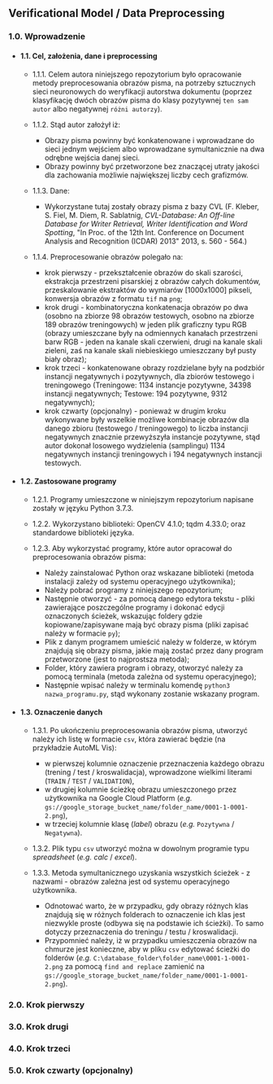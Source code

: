## Verificational Model / Data Preprocessing

### 1.0. Wprowadzenie
  
   * #### 1.1. Cel, założenia, dane i preprocessing
   
       * 1.1.1. Celem autora niniejszego repozytorium było opracowanie metody preprocesowania obrazów pisma, na potrzeby sztucznych sieci neuronowych do weryfikacji autorstwa dokumentu (poprzez klasyfikację dwóch obrazów pisma do klasy pozytywnej `ten sam autor` albo negatywnej `różni autorzy`).
       
       * 1.1.2. Stąd autor założył iż:
        
            - Obrazy pisma powinny być konkatenowane i wprowadzane do sieci jednym wejściem albo wprowadzane symultanicznie na dwa odrębne wejścia danej sieci.      
            - Obrazy powinny być przetworzone bez znaczącej utraty jakości dla zachowania możliwie największej liczby cech grafizmów.
            
       * 1.1.3. Dane:
       
            - Wykorzystane tutaj zostały obrazy pisma z bazy CVL (F. Kleber, S. Fiel, M. Diem, R. Sablatnig, *CVL-Database: An Off-line Database for Writer Retrieval, Writer Identification and Word Spotting*, "In Proc. of the 12th Int. Conference on Document Analysis and Recognition (ICDAR) 2013" 2013, s. 560 - 564.)
            
       * 1.1.4. Preprocesowanie obrazów polegało na:
               
            - krok pierwszy - przekształcenie obrazów do skali szarości, ekstrakcja przestrzeni pisarskiej z obrazów całych dokumentów, przeskalowanie ekstraktów do wymiarów [1000x1000] pikseli, konwersja obrazów z formatu `tif` na `png`;
            - krok drugi - kombinatoryczna konkatenacja obrazów po dwa (osobno na zbiorze 98 obrazów testowych, osobno na zbiorze 189 obrazów treningowych) w jeden plik graficzny typu RGB (obrazy umieszczane były na odmiennych kanałach przestrzeni barw RGB - jeden na kanale skali czerwieni, drugi na kanale skali zieleni, zaś na kanale skali niebieskiego umieszczany był pusty biały obraz);
            - krok trzeci - konkatenowane obrazy rozdzielane były na podzbiór instancji negatywnych i pozytywnych, dla zbiorów testowego i treningowego (Treningowe: 1134 instancje pozytywne, 34398 instancji negatywnych; Testowe: 194 pozytywne, 9312 negatywnych);
            - krok czwarty (opcjonalny) - ponieważ w drugim kroku wykonywane były wszelkie możliwe kombinacje obrazów dla danego zbioru (testowego / treningowego) to liczba instancji negatywnych znacznie przewyższyła instancje pozytywne, stąd autor dokonał losowego wydzielenia (samplingu) 1134 negatywnych instancji treningowych i 194 negatywnych instancji testowych. 
                 
  
   * #### 1.2. Zastosowane programy
   		
       * 1.2.1. Programy umieszczone w niniejszym repozytorium napisane zostały w języku Python 3.7.3.
  
       * 1.2.2. Wykorzystano biblioteki: OpenCV 4.1.0; tqdm 4.33.0; oraz standardowe biblioteki języka.
  
       * 1.2.3. Aby wykorzystać programy, które autor opracował do preprocesowania obrazów pisma:
  
           - Należy zainstalować Python oraz wskazane biblioteki (metoda instalacji zależy od systemu operacyjnego użytkownika);
           - Należy pobrać programy z niniejszego repozytorium;
           - Następnie otworzyć - za pomocą danego edytora tekstu - pliki zawierające poszczególne programy i dokonać edycji oznaczonych ścieżek, wskazując foldery gdzie kopiowane/zapisywane mają być obrazy pisma (pliki zapisać należy w formacie `py`);
           - Plik z danym programem umieścić należy w folderze, w którym znajdują się obrazy pisma, jakie mają zostać przez dany program przetworzone (jest to najprostsza metoda);
           - Folder, który zawiera program i obrazy, otworzyć należy za pomocą terminala (metoda zależna od systemu operacyjnego);
           - Następnie wpisać należy w terminalu komendę `python3 nazwa_programu.py`, stąd wykonany zostanie wskazany program.
   
   * #### 1.3. Oznaczenie danych
   
       * 1.3.1. Po ukończeniu preprocesowania obrazów pisma, utworzyć należy ich listę w formacie `csv`, która zawierać będzie (na przykładzie AutoML Vis):
       
           - w pierwszej kolumnie oznaczenie przeznaczenia każdego obrazu (trening / test / kroswalidacja), wprowadzone wielkimi literami (`TRAIN` / `TEST` / `VALIDATION`),
           - w drugiej kolumnie ścieżkę obrazu umieszczonego przez użytkownika na Google Cloud Platform (*e.g.* `gs://google_storage_bucket_name/folder_name/0001-1-0001-2.png`),
           - w trzeciej kolumnie klasę (*label*) obrazu (*e.g.* `Pozytywna` / `Negatywna`).
           
       * 1.3.2. Plik typu `csv` utworzyć można w dowolnym programie typu *spreadsheet* (*e.g.* *calc* / *excel*).
       
       * 1.3.3. Metoda symultanicznego uzyskania wszystkich ścieżek - z nazwami - obrazów zależna jest od systemu operacyjnego użytkownika. 
       
            - Odnotować warto, że w przypadku, gdy obrazy różnych klas znajdują się w różnych folderach to oznaczenie ich klas jest niezwykle proste (odbywa się na podstawie ich ścieżki). To samo dotyczy przeznaczenia do treningu / testu / kroswalidacji.
            - Przypomnieć należy, iż w przypadku umieszczenia obrazów na chmurze jest konieczne, aby w pliku `csv` edytować ścieżki do folderów (*e.g.* `C:\database_folder\folder_name\0001-1-0001-2.png` za pomocą `find and replace` zamienić na `gs://google_storage_bucket_name/folder_name/0001-1-0001-2.png`).         
  
### 2.0. Krok pierwszy
### 3.0. Krok drugi
### 4.0. Krok trzeci
### 5.0. Krok czwarty (opcjonalny)
